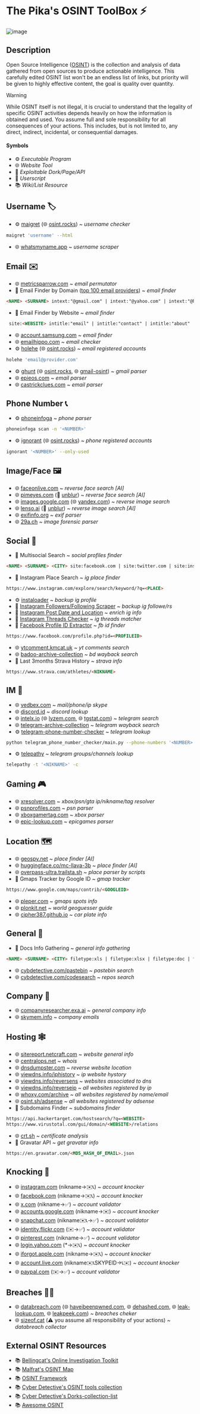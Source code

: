 # The Pika's OSINT ToolBox ⚡️
![image](https://i.postimg.cc/NfRjWRNj/pika-osint-circle.png)

## Description
Open Source Intelligence ([OSINT](https://en.wikipedia.org/wiki/Open-source_intelligence)) is the collection and analysis of data gathered from open sources to produce actionable intelligence. This carefully edited OSINT list won't be an endless list of links, but priority will be given to highly effective content, the goal is quality over quantity.

> [!WARNING]
> While OSINT itself is not illegal, it is crucial to understand that the legality of specific OSINT activities depends heavily on how the information is obtained and used. You assume full and sole responsibility for all consequences of your actions. This includes, but is not limited to, any direct, indirect, incidental, or consequential damages.

#### Symbols
- ⚙️ *Executable Program*
- 🌐 *Website Tool*
- 💉 *Exploitable Dork/Page/API*
- 📜 *Userscript*
- 📚️ *Wiki/List Resource*

## Username 🏷️
- ⚙️ [maigret](https://github.com/soxoj/maigret) (🌐 [osint.rocks](https://osint.rocks/)) *\~ username checker*

```bash
maigret 'username' --html
```
- 🌐 [whatsmyname.app](https://whatsmyname.app) *\~ username scraper*

## Email ✉️
- 🌐 [metricsparrow.com](http://metricsparrow.com/toolkit/email-permutator) *\~ email permutator*
- 💉 Email Finder by Domain ([top 100 email providers](https://rentry.co/top-100-email-providers)) *\~ email finder*
```html
<NAME> <SURNAME> intext:"@gmail.com" | intext:"@yahoo.com" | intext:"@hotmail.com"
```
- 💉 Email Finder by Website *\~ email finder*
```html
 site:<WEBSITE> intitle:"email" | intitle:"contact" | intitle:"about"
```
- 🌐 [account.samsung.com](https://account.samsung.com/accounts/v1/SAMSUNGCA/findId) *\~ email finder*
- 🌐 [emailhippo.com](https://tools.emailhippo.com) *\~ email checker*
- ⚙️ [holehe](https://github.com/megadose/holehe) (🌐 [osint.rocks](https://osint.rocks/)) *\~ email registered accounts*
```bash
holehe 'email@provider.com'
```
- ⚙️ [ghunt](https://github.com/mxrch/GHunt) (🌐 [osint.rocks](https://osint.rocks/), 🌐 [gmail-osint](https://gmail-osint.activetk.jp/)) *\~ gmail parser*
- 🌐 [epieos.com](https://epieos.com/) *\~ email parser*
- 🌐 [castrickclues.com](https://castrickclues.com/) *\~ email parser*

## Phone Number 📞
- ⚙️ [phoneinfoga](https://github.com/sundowndev/phoneinfoga)  *\~ phone parser*
```bash
phoneinfoga scan -n '<NUMBER>'
```
- ⚙️ [ignorant](https://github.com/megadose/ignorant) (🌐 [osint.rocks](https://osint.rocks/)) *\~ phone registered accounts*
```bash
ignorant '<NUMBER>' --only-used
```

## Image/Face 🖼️
- 🌐 [faceonlive.com](https://faceonlive.com/face-search-online/#search-panel) *\~ reverse face search [AI]*
- 🌐 [pimeyes.com](https://pimeyes.com/en) (📜 [unblur](https://greasyfork.org/en/scripts/531501)) *\~ reverse face search [AI]*
- 🌐 [images.google.com](https://images.google.com/) (🌐 [yandex.com](https://yandex.com/images?)) *\~ reverse image search*
- 🌐 [lenso.ai](https://lenso.ai/) (📜 [unblur](https://greasyfork.org/en/scripts/531499)) *\~ reverse image search [AI]*
- 🌐 [exifinfo.org](https://exifinfo.org) *\~ exif parser*
- 🌐 [29a.ch](https://29a.ch/photo-forensics/#forensic-magnifier) *\~ image forensic parser*

## Social 👥
- 💉 Multisocial Search *\~ social profiles finder*
```html
<NAME> <SURNAME> <CITY> site:facebook.com | site:twitter.com | site:instagram.com | site:tiktok.com
```
- 💉 Instagram Place Search *\~ ig place finder*
```html
https://www.instagram.com/explore/search/keyword/?q=<PLACE>
```
- ⚙️ [instaloader](https://github.com/instaloader/instaloader) *\~ backup ig profile*
- 📜 [Instagram Followers/Following Scraper](https://greasyfork.org/en/scripts/527647) *\~ backup ig followe/rs*
- 📜 [Instagram Post Date and Location](https://greasyfork.org/en/scripts/527757) *\~ enrich ig info*
- 📜 [Instagram Threads Checker](https://greasyfork.org/en/scripts/526760) *\~ ig threads matcher*
- 📜 [Facebook Profile ID Extractor](https://greasyfork.org/en/scripts/527377) *\~ fb id finder*
```html
https://www.facebook.com/profile.php?id=<PROFILEID>
```
- 🌐 [ytcomment.kmcat.uk](https://ytcomment.kmcat.uk) *\~ yt comments search*
- 🌐 [badoo-archive-collection](https://web.archive.org/collection-search/badoo.com) *\~ bd wayback search*
- 💉 Last 3months Strava History *\~ strava info*
```html
https://www.strava.com/athletes/<NIKNAME>
```

## IM 💬
- 🌐 [vedbex.com](https://www.vedbex.com/) *\~ mail/phone/ip skype*
- 🌐 [discord.id](https://discord.id/) *\~ discord lookup*
- 🌐 [intelx.io](https://intelx.io/tools?tab=telegram) (🌐 [lyzem.com](https://lyzem.com/), 🌐 [tgstat.com](https://tgstat.com/)) *\~ telegram search*
- 🌐 [telegram-archive-collection](https://web.archive.org/collection-search/telegram) *\~ telegram wayback search*
- ⚙️ [telegram-phone-number-checker](https://github.com/bellingcat/telegram-phone-number-checker) *\~ telegram lookup*
```bash
python telegram_phone_number_checker/main.py --phone-numbers '<NUMBER>' --download-profile-photos
```
- ⚙️ [telepathy](https://github.com/proseltd/Telepathy-Community) *\~ telegram groups/channels lookup*
```bash
telepathy -t '<NIKNAME>' -c
```

## Gaming 🎮️
- 🌐 [xresolver.com](https://xresolver.com/) *\~ xbox/psn/gta ip/nikname/tag resolver*
- 🌐 [psnprofiles.com](https://psnprofiles.com/) *\~ psn parser*
- 🌐 [xboxgamertag.com](https://xboxgamertag.com/) *\~ xbox parser*
- 🌐 [epic-lookup.com](https://epic-lookup.com/) *\~ epicgames parser*

## Location 🗺️
- 🌐 [geospy.net](https://geospy.net/en/geospy) *\~ place finder [AI]*
- 🌐 [huggingface.co/mc-llava-3b](https://huggingface.co/spaces/visheratin/mc-llava-3b) *\~ place finder [AI]*
- 🌐 [overpass-ultra.trailsta.sh](https://overpass-ultra.trailsta.sh/) *\~ place parser by scripts*
- 💉 Gmaps Tracker by Google ID *\~ gmap tracker*
```html
https://www.google.com/maps/contrib/<GOOGLEID>
```
- 🌐 [pleper.com](https://pleper.com/index.php?do=tools&sdo=cid_converter) *\~ gmaps spots info*
- 🌐 [plonkit.net](https://www.plonkit.net/guide) *\~ world geoguesser guide*
- 🌐 [cipher387.github.io](https://cipher387.github.io/venicle_number_search_toolbox/) *\~ car plate info*

## General 📂
- 💉 Docs Info Gathering *\~ general info gathering*
```html
<NAME> <SURNAME> <CITY> filetype:xls | filetype:xlsx | filetype:doc | filetype:docx | filetype:ppt | filetype:pptx | filetype:pdf
```
- 🌐 [cybdetective.com/pastebin](https://cybdetective.com/pastebin.html) *\~ pastebin search*
- 🌐 [cybdetective.com/codesearch](https://cybdetective.com/codesearch.html) *\~ repos search*

## Company 💼
- 🌐 [companyresearcher.exa.ai](https://companyresearcher.exa.ai/) *\~ general company info*
- 🌐 [skymem.info](https://www.skymem.info/) *\~ company emails*

## Hosting 🕸️
- 🌐 [sitereport.netcraft.com](https://sitereport.netcraft.com/) *\~ website general info*
- 🌐 [centralops.net](https://centralops.net/) *\~ whois*
- 🌐 [dnsdumpster.com](https://dnsdumpster.com/) *\~ reverse website location*
- 🌐 [viewdns.info/iphistory](https://viewdns.info/iphistory/?domain) *\~ ip website hystory*
- 🌐 [viewdns.info/reversens](https://viewdns.info/reversens/?ns) *\~ websites associated to dns*
- 🌐 [viewdns.info/reverseip](https://viewdns.info/reverseip/) *\~ all websites registered by ip*
- 🌐 [whoxy.com/archive](https://www.whoxy.com/archive.php) *\~ all websites registered by name/email*
- 🌐 [osint.sh/adsense](https://osint.sh/adsense/) *\~ all websites registered by adsense*
- 💉 Subdomains Finder *\~ subdomains finder*
```html
https://api.hackertarget.com/hostsearch/?q=<WEBSITE>
https://www.virustotal.com/gui/domain/<WEBSITE>/relations
```
- 🌐 [crt.sh](https://crt.sh/) *\~ certificate analysis*
- 💉 Gravatar API *\~ get gravatar info*
```html
https://en.gravatar.com/<MD5_HASH_OF_EMAIL>.json
```

## Knocking 🚪
- 🌐 [instagram.com](https://www.instagram.com/accounts/password/reset/) (nikname->✉️📞) *\~ account knocker*
- 🌐 [facebook.com](https://www.facebook.com/login/identify/?ctx=recover) (nikname->✉️📞) *\~ account knocker*
- 🌐 [x.com](https://x.com/account/begin_password_reset) (nikname->✅) *\~ account validator*
- 🌐 [accounts.google.com](https://accounts.google.com/v3/signin/identifier/) (nikname->✉️) *\~ account knocker*
- 🌐 [snapchat.com](https://www.snapchat.com/) (nikname✉️📞->✅) *\~ account validator*
- 🌐 [identity.flickr.com](https://identity.flickr.com/forgot-password) (✉️->✅) *\~ account validator*
- 🌐 [pinterest.com](https://www.pinterest.com/password/reset/) (nikname->✅) *\~ account validator*
- 🌐 [login.yahoo.com](https://login.yahoo.com/) (\*->✉️📞) *\~ account knocker*
- 🌐 [iforgot.apple.com](https://iforgot.apple.com/password/verify/appleid) (nikname->✉️📞) *\~ account knocker*
- 🌐 [account.live.com](https://account.live.com/ResetPassword.aspx) (nikname✉️📞SKYPEID->📞✉️) *\~ account knocker*
- 🌐 [paypal.com](https://www.paypal.com/authflow/email-recovery) (✉️->✅) *\~ account validator*

## Breaches 🏴‍☠️
- 🌐 [databreach.com](https://databreach.com/) (🌐 [haveibeenpwned.com](https://haveibeenpwned.com/), 🌐 [dehashed.com](https://www.dehashed.com/search-guide), 🌐 [leak-lookup.com](https://leak-lookup.com/), 🌐 [leakpeek.com](https://leakpeek.com/)) *\~ breaches cheker*
- 🌐 [sizeof.cat](https://sizeof.cat/post/data-leaks/) (⚠️ you assume all responsibility of your actions) *\~ databreach collector*


## External OSINT Resources
- 📚️ [Bellingcat's Online Investigation Toolkit](https://bellingcat.gitbook.io/toolkit)
- 📚️ [Malfrat's OSINT Map](https://map.malfrats.industries/)
- 📚️ [OSINT Framework](https://osintframework.com/)
- 📚️ [Cyber Detective's OSINT tools collection](https://cipher387.github.io/osint_stuff_tool_collection/)
- 📚️ [Cyber Detective's Dorks-collection-list](https://github.com/cipher387/Dorks-collections-list?tab=readme-ov-file)
- 📚️ [Awesome OSINT](https://github.com/jivoi/awesome-osint)
